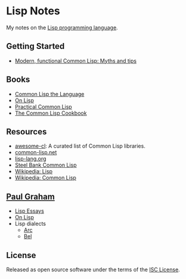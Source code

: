 # Lisp Notes
My notes on the [Lisp programming language](https://en.wikipedia.org/wiki/Lisp_%28programming_language%29).

## Getting Started
- [Modern, functional Common Lisp: Myths and tips](https://ambrevar.xyz/modern-common-lisp/index.html)

## Books
- [Common Lisp the Language](https://www.cs.cmu.edu/Groups/AI/html/cltl/cltl2.html)
- [On Lisp](http://www.paulgraham.com/onlisp.html)
- [Practical Common Lisp](http://www.gigamonkeys.com/book/)
- [The Common Lisp Cookbook](https://lispcookbook.github.io/cl-cookbook/)

## Resources
- [awesome-cl](https://awesome-cl.com): A curated list of Common Lisp libraries.
- [common-lisp.net](https://common-lisp.net)
- [lisp-lang.org](https://lisp-lang.org)
- [Steel Bank Common Lisp](http://www.sbcl.org)
- [Wikipedia: Lisp](https://en.wikipedia.org/wiki/Lisp_%28programming_language%29)
- [Wikipedia: Common Lisp](https://en.wikipedia.org/wiki/Common_Lisp)

## [Paul Graham](http://www.paulgraham.com)
- [Lisp Essays](http://www.paulgraham.com/lisp.html)
- [On Lisp](http://www.paulgraham.com/onlisp.html)
- Lisp dialects
  - [Arc](http://www.paulgraham.com/arc.html)
  - [Bel](http://www.paulgraham.com/bel.html)

## License
Released as open source software under the terms of the [ISC License](https://en.wikipedia.org/wiki/ISC_license).
